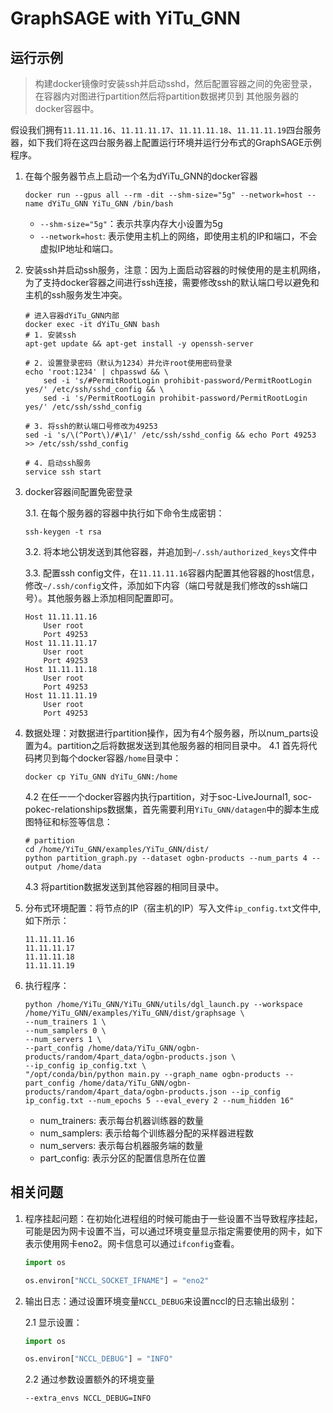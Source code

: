 # GraphSAGE with YiTu_GNN

## 运行示例

> 构建docker镜像时安装ssh并启动sshd，然后配置容器之间的免密登录，在容器内对图进行partition然后将partition数据拷贝到
其他服务器的docker容器中。

假设我们拥有`11.11.11.16`、`11.11.11.17`、`11.11.11.18`、`11.11.11.19`四台服务器，如下我们将在这四台服务器上配置运行环境并运行分布式的GraphSAGE示例程序。

1. 在每个服务器节点上启动一个名为dYiTu_GNN的docker容器

    ```shell
    docker run --gpus all --rm -dit --shm-size="5g" --network=host --name dYiTu_GNN YiTu_GNN /bin/bash
    ```
    * `--shm-size="5g"`：表示共享内存大小设置为5g
    * `--network=host`: 表示使用主机上的网络，即使用主机的IP和端口，不会虚拟IP地址和端口。

2. 安装ssh并启动ssh服务，注意：因为上面启动容器的时候使用的是主机网络，为了支持docker容器之间进行ssh连接，需要修改ssh的默认端口号以避免和主机的ssh服务发生冲突。

    ```shell
    # 进入容器dYiTu_GNN内部
    docker exec -it dYiTu_GNN bash
    # 1. 安装ssh
    apt-get update && apt-get install -y openssh-server

    # 2. 设置登录密码（默认为1234）并允许root使用密码登录
    echo 'root:1234' | chpasswd && \
        sed -i 's/#PermitRootLogin prohibit-password/PermitRootLogin yes/' /etc/ssh/sshd_config && \
        sed -i 's/PermitRootLogin prohibit-password/PermitRootLogin yes/' /etc/ssh/sshd_config

    # 3. 将ssh的默认端口号修改为49253
    sed -i 's/\(^Port\)/#\1/' /etc/ssh/sshd_config && echo Port 49253 >> /etc/ssh/sshd_config
    
    # 4. 启动ssh服务
    service ssh start
    ```
3. docker容器间配置免密登录

    3.1. 在每个服务器的容器中执行如下命令生成密钥：
    ```shell
    ssh-keygen -t rsa
    ```
    3.2. 将本地公钥发送到其他容器，并追加到`~/.ssh/authorized_keys`文件中

    3.3. 配置ssh config文件，在`11.11.11.16`容器内配置其他容器的host信息，修改`~/.ssh/config`文件，添加如下内容（端口号就是我们修改的ssh端口号）。其他服务器上添加相同配置即可。
    ``` shell
    Host 11.11.11.16
        User root
        Port 49253
    Host 11.11.11.17
        User root
        Port 49253
    Host 11.11.11.18
        User root
        Port 49253
    Host 11.11.11.19
        User root
        Port 49253
    ```

4. 数据处理：对数据进行partition操作，因为有4个服务器，所以num_parts设置为4。partition之后将数据发送到其他服务器的相同目录中。
    4.1 首先将代码拷贝到每个docker容器`/home`目录中：
    ```shell
    docker cp YiTu_GNN dYiTu_GNN:/home
    ```
    4.2 在任一一个docker容器内执行partition，对于soc-LiveJournal1, soc-pokec-relationships数据集，首先需要利用`YiTu_GNN/datagen`中的脚本生成图特征和标签等信息：
    ```shell
    # partition
    cd /home/YiTu_GNN/examples/YiTu_GNN/dist/
    python partition_graph.py --dataset ogbn-products --num_parts 4 --output /home/data
    ```
    4.3 将partition数据发送到其他容器的相同目录中。

5. 分布式环境配置：将节点的IP（宿主机的IP）写入文件`ip_config.txt`文件中, 如下所示：
    ```
    11.11.11.16
    11.11.11.17
    11.11.11.18
    11.11.11.19
    ```
6. 执行程序：
    ```shell
   python /home/YiTu_GNN/YiTu_GNN/utils/dgl_launch.py --workspace /home/YiTu_GNN/examples/YiTu_GNN/dist/graphsage \
    --num_trainers 1 \
    --num_samplers 0 \
    --num_servers 1 \
    --part_config /home/data/YiTu_GNN/ogbn-products/random/4part_data/ogbn-products.json \
    --ip_config ip_config.txt \
    "/opt/conda/bin/python main.py --graph_name ogbn-products --part_config /home/data/YiTu_GNN/ogbn-products/random/4part_data/ogbn-products.json --ip_config ip_config.txt --num_epochs 5 --eval_every 2 --num_hidden 16"
    ```
    * num_trainers: 表示每台机器训练器的数量
    * num_samplers: 表示给每个训练器分配的采样器进程数
    * num_servers: 表示每台机器服务端的数量
    * part_config: 表示分区的配置信息所在位置

## 相关问题

1. 程序挂起问题：在初始化进程组的时候可能由于一些设置不当导致程序挂起，可能是因为网卡设置不当，可以通过环境变量显示指定需要使用的网卡，如下表示使用网卡eno2。网卡信息可以通过`ifconfig`查看。
    ```python
    import os

    os.environ["NCCL_SOCKET_IFNAME"] = "eno2"
    ```

2. 输出日志：通过设置环境变量`NCCL_DEBUG`来设置nccl的日志输出级别：
    
    2.1 显示设置：
    ```python
    import os

    os.environ["NCCL_DEBUG"] = "INFO"
    ```
    2.2 通过参数设置额外的环境变量
    ```shell
    --extra_envs NCCL_DEBUG=INFO
    ```